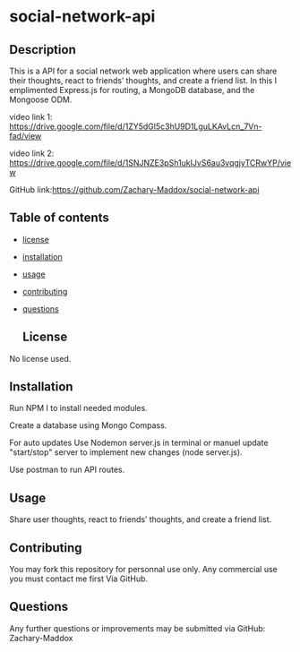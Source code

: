 # social-network-api
  ## Description
 This is a API for a social network web application where users can share their thoughts, react to friends’ thoughts, and create a friend list. In this I emplimented Express.js for routing, a MongoDB database, and the Mongoose ODM.

 video link 1: https://drive.google.com/file/d/1ZY5dGl5c3hU9D1LguLKAvLcn_7Vn-fad/view

 video link 2: https://drive.google.com/file/d/1SNJNZE3pSh1ukIJvS6au3vqgjyTCRwYP/view

 GitHub link:https://github.com/Zachary-Maddox/social-network-api
  
  ## Table of contents
  
  - [license](#license)
- [installation](#installation)
- [usage](#usage)
- [contributing](#contributing)
- [questions](#questions)

  
  
  ## License
  
No license used.

  ## Installation
Run NPM I to install needed modules.

  Create a database using Mongo Compass.

   For auto updates Use Nodemon server.js in terminal or  manuel update "start/stop" server to implement new changes (node server.js).

   Use postman to run API routes.

## Usage
Share user thoughts, react to friends’ thoughts, and create a friend list.


## Contributing
You may fork this repository for personnal use only.
Any commercial use you must contact me first Via GitHub.


## Questions
Any further questions or improvements may be submitted via GitHub: Zachary-Maddox